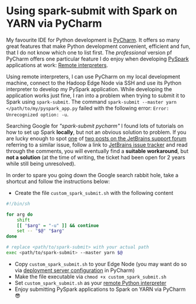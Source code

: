 # Using spark-submit with Spark on YARN via PyCharm

My favourite IDE for Python development is [PyCharm](https://www.jetbrains.com/pycharm/). It offers so many great features that make Python development convenient, efficient and fun, that I do not know which one to list first.  The *professional* version pf PyCharm offers one particular feature I do enjoy when developing [PySpark](http://spark.apache.org/docs/latest/api/python/index.html) applications at work: [Remote interpreters](https://www.jetbrains.com/help/pycharm/configuring-remote-interpreters-via-ssh.html).  

Using remote interpreters, I can use PyCharm on my local development machine, connect to the Hadoop Edge Node via SSH and use its Python interpreter to develop my PySpark application. While developing the application works just fine, I ran into a problem when trying to submit it to Spark using `spark-submit`. The command `spark-submit --master yarn </path/to/my/pyspark_app.py` failed with the following error: `Error: Unrecognized option: -u`.

Searching Google for *"spark-submit pycharm"* I found lots of tutorials on how to set up Spark **locally**, but not an obvious solution to problem. If you are lucky enough to spot [one](https://intellij-support.jetbrains.com/hc/en-us/community/posts/360006925440-How-to-remove-u-when-running-python-script-?page=1#community_comment_360001275260) of [two posts on the JetBrains support forum](https://intellij-support.jetbrains.com/hc/en-us/community/posts/360000044644-PyCharm-remove-python-u-option-with-remote-interpreter) referring to a similar issue, follow a link to [JetBrains issue tracker](https://youtrack.jetbrains.com/issue/PY-28339) and read through the comments, you will eventually find a **suitable workaround**, but **not a solution** (at the time of writing, the ticket had been open for 2 years while still being unresolved). 

In order to spare you going down the Google search rabbit hole, take a shortcut and follow the instructions below:
- Create the file `custom_spark_submit.sh` with the following content

```bash
#!/bin/sh

for arg do
    shift
    [[ "$arg" = "-u" ]] && continue
    set -- "$@" "$arg"
done

# replace <path/to/spark-submit> with your actual path
exec <path/to/spark-submit> --master yarn $@
```

- Copy `custom_spark_submit.sh` to your Edge Node (you may want do so via [deployment server configuration](https://www.jetbrains.com/help/pycharm/creating-a-remote-server-configuration.html) in PyCharm)
- Make the file executable via `chmod +x custom_spark_submit.sh`
- Set `custom_spark_submit.sh` as your [remote Python interpreter](https://www.jetbrains.com/help/pycharm/configuring-remote-interpreters-via-ssh.html)
- Enjoy submitting PySpark applications to Spark on YARN via PyCharm :sunglasses:

